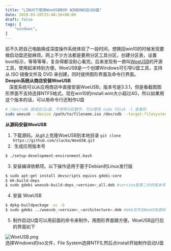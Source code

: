 ```yaml
---
title: "LINUX下使用WoeUSB制作 WINDOWS启动U盘"
date: 2020-03-26T23:48:26+08:00
draft: false
tags: [
    "windows",
]
---
```

前不久把自己电脑换成深度操作系统体验了一段时间，想换回win10的时候发现要做启动盘还挺麻烦。网上不少方法都是要用分区工具分区，创建分区表，设置boot标示，等等等等，复杂得都没耐心看完。后来发现有一款叫[WoeUSB](https://github.com/slacka/WoeUSB)的开源工具，使用起来特别方便。WoeUSB是一个创建Windows可引导U盘工具，支持从 ISO 镜像文件及 DVD 来创建，同时提供图形界面及命令行界面。<br />**Deepin系统从商店安装WoeUSB**<br />   深度系统可以从应用商店中直接安装WoeUSB，版本号是3.3.1，但是看截图图形界面不支持选择NTFS格式。现在win10的install.wim大小超过4G，所以如果用这个版本的话，可以用命令行还制作U盘
```bash
# /dev/sdb 换成自己u盘，不用带分区数字，可以使用 sudo fdisk -l 查看到
sudo woeusb --device /path/to/filename.iso /dev/sdb --target-filesystem NTFS
```
**从源码安装WoeUSB**

1. 下载源码。从git上克隆WoeUSB到本地目录 `git clone https://github.com/slacka/WoeUSB.git`
1.  生成应用版本号
```bash
$ ./setup-development-environment.bash
```

3. 安装编译依赖项。以下操作适用于基于Debian的Linux发行版
```bash
$ sudo apt-get install devscripts equivs gdebi-core
$ mk-build-deps
$ sudo gdebi woeusb-build-deps_<version>_all.deb #version是第二步的版本号
```

4. 安装 WoeUSB
```bash
$ dpkg-buildpackage -uc -b
$ sudo gdebi ../woeusb_<version>_<architecture>.deb #deb文件在WoeUSB源码的上一层目录
```

5. 制作启动U盘可以用前面的命令来制作，用图形界面跟方便。WoeUSB运行后的界面如下

![WoeUSB.png](https://cdn.nlark.com/yuque/0/2020/png/846429/1585237233708-6df18a09-3868-4d62-a165-99a731f6d5c2.png#align=left&display=inline&height=540&name=WoeUSB.png&originHeight=540&originWidth=400&size=21329&status=done&style=none&width=400)<br />选择Windows的iso文件，File System选择NTFS,然后点install开始制作启动U盘
